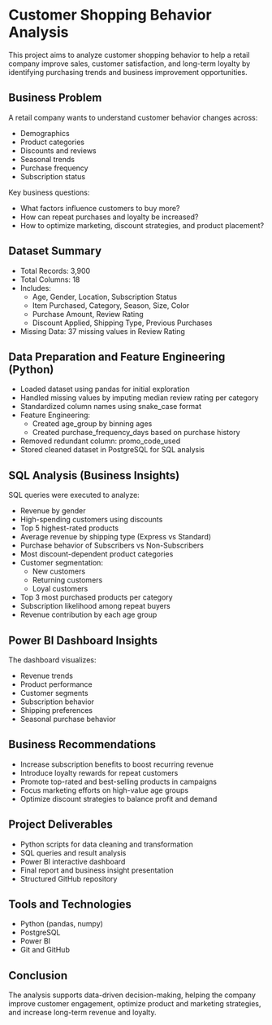 # Customer Shopping Behavior Analysis

This project aims to analyze customer shopping behavior to help a retail company improve sales, customer satisfaction, and long-term loyalty by identifying purchasing trends and business improvement opportunities.

## Business Problem

A retail company wants to understand customer behavior changes across:

- Demographics
- Product categories
- Discounts and reviews
- Seasonal trends
- Purchase frequency
- Subscription status

Key business questions:

- What factors influence customers to buy more?
- How can repeat purchases and loyalty be increased?
- How to optimize marketing, discount strategies, and product placement?

## Dataset Summary

- Total Records: 3,900
- Total Columns: 18
- Includes:
  - Age, Gender, Location, Subscription Status
  - Item Purchased, Category, Season, Size, Color
  - Purchase Amount, Review Rating
  - Discount Applied, Shipping Type, Previous Purchases
- Missing Data: 37 missing values in Review Rating

## Data Preparation and Feature Engineering (Python)

- Loaded dataset using pandas for initial exploration
- Handled missing values by imputing median review rating per category
- Standardized column names using snake_case format
- Feature Engineering:
  - Created age_group by binning ages
  - Created purchase_frequency_days based on purchase history
- Removed redundant column: promo_code_used
- Stored cleaned dataset in PostgreSQL for SQL analysis

## SQL Analysis (Business Insights)

SQL queries were executed to analyze:

- Revenue by gender
- High-spending customers using discounts
- Top 5 highest-rated products
- Average revenue by shipping type (Express vs Standard)
- Purchase behavior of Subscribers vs Non-Subscribers
- Most discount-dependent product categories
- Customer segmentation:
  - New customers
  - Returning customers
  - Loyal customers
- Top 3 most purchased products per category
- Subscription likelihood among repeat buyers
- Revenue contribution by each age group

## Power BI Dashboard Insights

The dashboard visualizes:

- Revenue trends
- Product performance
- Customer segments
- Subscription behavior
- Shipping preferences
- Seasonal purchase behavior

## Business Recommendations

- Increase subscription benefits to boost recurring revenue
- Introduce loyalty rewards for repeat customers
- Promote top-rated and best-selling products in campaigns
- Focus marketing efforts on high-value age groups
- Optimize discount strategies to balance profit and demand

## Project Deliverables

- Python scripts for data cleaning and transformation
- SQL queries and result analysis
- Power BI interactive dashboard
- Final report and business insight presentation
- Structured GitHub repository

## Tools and Technologies

- Python (pandas, numpy)
- PostgreSQL
- Power BI
- Git and GitHub

## Conclusion

The analysis supports data-driven decision-making, helping the company improve customer engagement, optimize product and marketing strategies, and increase long-term revenue and loyalty.

